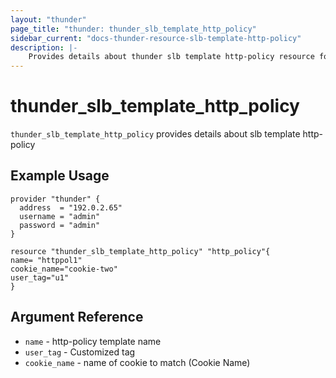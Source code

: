 ```yaml
---
layout: "thunder"
page_title: "thunder: thunder_slb_template_http_policy"
sidebar_current: "docs-thunder-resource-slb-template-http-policy"
description: |-
    Provides details about thunder slb template http-policy resource for A10
---
```


# thunder\_slb\_template\_http_policy

`thunder_slb_template_http_policy` provides details about slb template http-policy
## Example Usage


```hcl
provider "thunder" {
  address  = "192.0.2.65"
  username = "admin"
  password = "admin"
}

resource "thunder_slb_template_http_policy" "http_policy"{
name= "httppol1"
cookie_name="cookie-two"
user_tag="u1"
}
```

## Argument Reference

* `name` - http-policy template name
* `user_tag` - Customized tag
* `cookie_name` - name of cookie to match (Cookie Name)


